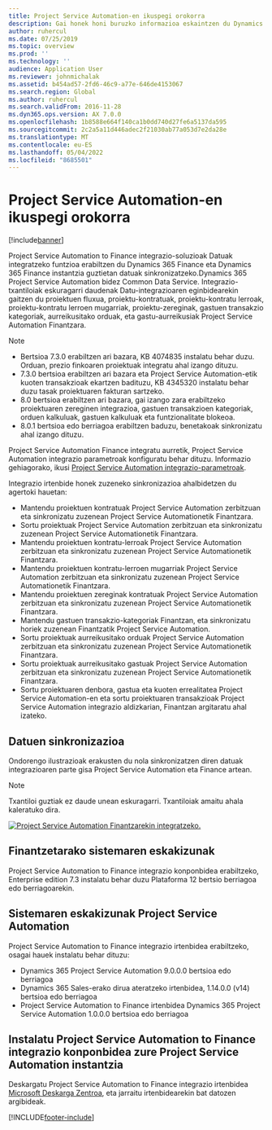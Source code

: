 ```yaml
---
title: Project Service Automation-en ikuspegi orokorra
description: Gai honek honi buruzko informazioa eskaintzen du Dynamics 365 Project Service Automation Dynamics 365 Finance integrazio irtenbidera.
author: ruhercul
ms.date: 07/25/2019
ms.topic: overview
ms.prod: ''
ms.technology: ''
audience: Application User
ms.reviewer: johnmichalak
ms.assetid: b454ad57-2fd6-46c9-a77e-646de4153067
ms.search.region: Global
ms.author: ruhercul
ms.search.validFrom: 2016-11-28
ms.dyn365.ops.version: AX 7.0.0
ms.openlocfilehash: 1b8588e664f140ca1b0dd740d27fe6a5137da595
ms.sourcegitcommit: 2c2a5a11d446adec2f21030ab77a053d7e2da28e
ms.translationtype: MT
ms.contentlocale: eu-ES
ms.lasthandoff: 05/04/2022
ms.locfileid: "8685501"
---
```

# <a name="project-service-automation-overview"></a>Project Service Automation-en ikuspegi orokorra

[!include[banner](../includes/banner.md)]


Project Service Automation to Finance integrazio-soluzioak Datuak integratzeko funtzioa erabiltzen du Dynamics 365 Finance eta Dynamics 365 Finance instantzia guztietan datuak sinkronizatzeko.Dynamics 365 Project Service Automation bidez Common Data Service. Integrazio-txantiloiak eskuragarri daudenak Datu-integrazioaren eginbidearekin gaitzen du proiektuen fluxua, proiektu-kontratuak, proiektu-kontratu lerroak, proiektu-kontratu lerroen mugarriak, proiektu-zereginak, gastuen transakzio kategoriak, aurreikusitako orduak, eta gastu-aurreikusiak Project Service Automation Finantzara.

> [!NOTE]
> - Bertsioa 7.3.0 erabiltzen ari bazara, KB 4074835 instalatu behar duzu. Orduan, prezio finkoaren proiektuak integratu ahal izango dituzu.
> - 7.3.0 bertsioa erabiltzen ari bazara eta Project Service Automation-etik kuoten transakzioak ekartzen badituzu, KB 4345320 instalatu behar duzu tasak proiektuaren fakturan sartzeko.
> - 8.0 bertsioa erabiltzen ari bazara, gai izango zara erabiltzeko proiektuaren zereginen integrazioa, gastuen transakzioen kategoriak, orduen kalkuluak, gastuen kalkuluak eta funtzionalitate blokeoa.
> - 8.0.1 bertsioa edo berriagoa erabiltzen baduzu, benetakoak sinkronizatu ahal izango dituzu.

Project Service Automation Finance integratu aurretik, Project Service Automation integrazio parametroak konfiguratu behar dituzu. Informazio gehiagorako, ikusi [Project Service Automation integrazio-parametroak](PSA-parameters.md).

Integrazio irtenbide honek zuzeneko sinkronizazioa ahalbidetzen du agertoki hauetan:

- Mantendu proiektuen kontratuak Project Service Automation zerbitzuan eta sinkronizatu zuzenean Project Service Automationetik Finantzara.
- Sortu proiektuak Project Service Automation zerbitzuan eta sinkronizatu zuzenean Project Service Automationetik Finantzara.
- Mantendu proiektuen kontratu-lerroak Project Service Automation zerbitzuan eta sinkronizatu zuzenean Project Service Automationetik Finantzara.
- Mantendu proiektuen kontratu-lerroen mugarriak Project Service Automation zerbitzuan eta sinkronizatu zuzenean Project Service Automationetik Finantzara.
- Mantendu proiektuen zereginak kontratuak Project Service Automation zerbitzuan eta sinkronizatu zuzenean Project Service Automationetik Finantzara.
- Mantendu gastuen transakzio-kategoriak Finantzan, eta sinkronizatu horiek zuzenean Finantzatik Project Service Automation.
- Sortu proiektuak aurreikusitako orduak Project Service Automation zerbitzuan eta sinkronizatu zuzenean Project Service Automationetik Finantzara.
- Sortu proiektuak aurreikusitako gastuak Project Service Automation zerbitzuan eta sinkronizatu zuzenean Project Service Automationetik Finantzara.
- Sortu proiektuaren denbora, gastua eta kuoten errealitatea Project Service Automation-en eta sortu proiektuaren transakzioak Project Service Automation integrazio aldizkarian, Finantzan argitaratu ahal izateko.

## <a name="data-synchronization"></a>Datuen sinkronizazioa

Ondorengo ilustrazioak erakusten du nola sinkronizatzen diren datuak integrazioaren parte gisa Project Service Automation eta Finance artean.

> [!NOTE]
> Txantiloi guztiak ez daude unean eskuragarri. Txantiloiak amaitu ahala kaleratuko dira.

[![Project Service Automation Finantzarekin integratzeko.](./media/PSA-integration.png)](./media/PSA-integration.png)

## <a name="system-requirements-for-finance"></a>Finantzetarako sistemaren eskakizunak

Project Service Automation to Finance integrazio konponbidea erabiltzeko, Enterprise edition 7.3 instalatu behar duzu Plataforma 12 bertsio berriagoa edo berriagoarekin.

## <a name="system-requirements-for-project-service-automation"></a>Sistemaren eskakizunak Project Service Automation

Project Service Automation to Finance integrazio irtenbidea erabiltzeko, osagai hauek instalatu behar dituzu:

- Dynamics 365 Project Service Automation 9.0.0.0 bertsioa edo berriagoa
- Dynamics 365 Sales-erako dirua ateratzeko irtenbidea, 1.14.0.0 (v14) bertsioa edo berriagoa
- Project Service Automation to Finance irtenbidea Dynamics 365 Project Service Automation 1.0.0.0 bertsioa edo berriagoa

## <a name="install-the-project-service-automation-to-finance-integration-solution-in-your-project-service-automation-instance"></a>Instalatu Project Service Automation to Finance integrazio konponbidea zure Project Service Automation instantzia

Deskargatu Project Service Automation to Finance integrazio irtenbidea [Microsoft Deskarga Zentroa](https://www.microsoft.com/download/details.aspx?id=57016), eta jarraitu irtenbidearekin bat datozen argibideak.


[!INCLUDE[footer-include](../includes/footer-banner.md)]